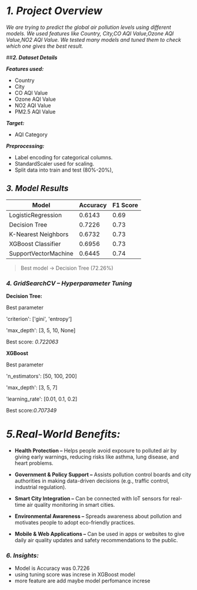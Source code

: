 # ***1. Project Overview***

*We are trying to predict the global air pollution levels using different models. We used features like Country,	City,CO AQI Value,Ozone AQI Value,NO2 AQI Value. We tested many models and tuned them to check which one gives the best result.*

##***2. Dataset Details***

***Features used:***

- Country
- City
- CO AQI Value
- Ozone AQI Value
- NO2 AQI Value
- PM2.5 AQI Value

***Target:***
- AQI Category

***Preprocessing:***

- Label encoding for categorical columns.
- StandardScaler used for scaling.
- Split data into train and test (80%-20%),

## ***3. Model Results***
| Model              | Accuracy | F1 Score   |
| -----------------  | -------- | ------
| LogisticRegression |	0.6143	|   0.69
|	Decision Tree	     |  0.7226	|   0.73
|K-Nearest Neighbors |	0.6732	|   0.73
|XGBoost Classifier	 | 0.6956	  |  0.73
|SupportVectorMachine|	0.6445	|   0.74

>Best model → Decision Tree (72.26%)

###  ***4. GridSearchCV – Hyperparameter Tuning***
**Decision Tree:**

Best parameter

'criterion': ['gini', 'entropy']

'max_depth': [3, 5, 10, None]

Best score: *0.722063*

**XGBoost**

Best parameter

'n_estimators': [50, 100, 200]

'max_depth': [3, 5, 7]

'learning_rate': [0.01, 0.1, 0.2]

Best score:*0.707349*

# ***5.Real-World Benefits:***
- **Health Protection –**
Helps people avoid exposure to polluted air by giving early warnings, reducing risks like asthma, lung disease, and heart problems.

- **Government & Policy Support –**
 Assists pollution control boards and city authorities in making data-driven decisions (e.g., traffic control, industrial regulation).

- **Smart City Integration –**
Can be connected with IoT sensors for real-time air quality monitoring in smart cities.

- **Environmental Awareness –** Spreads awareness about pollution and motivates people to adopt eco-friendly practices.

- **Mobile & Web Applications –** Can be used in apps or websites to give daily air quality updates and safety recommendations to the public.

###  ***6. Insights:***
- Model is Accuracy was 0.7226
- using tuning score was increse in XGBoost model
- more feature are add maybe model perfomance increse

